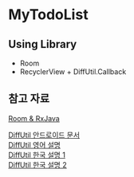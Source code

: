 # MyTodoList

## Using Library

- Room
- RecyclerView + DiffUtil.Callback

## 참고 자료

[Room & RxJava](https://medium.com/androiddevelopers/room-rxjava-acb0cd4f3757)

[DiffUtil 안드로이드 문서](https://developer.android.com/reference/android/support/v7/util/DiffUtil.Callback)<br>
[DiffUtil 영어 설명](https://android.jlelse.eu/smart-way-to-update-recyclerview-using-diffutil-345941a160e0)<br>
[DiffUtil 한국 설명 1](https://blog.kmshack.kr/RecyclerView-DiffUtil%EB%A1%9C-%EC%84%B1%EB%8A%A5-%ED%96%A5%EC%83%81%ED%95%98%EA%B8%B0/)<br>
[DiffUtil 한국 설명 2](https://blog.yatopark.net/2017/05/02/diffutil%EC%9D%84-%ED%86%B5%ED%95%B4-recyclerview-%EA%B0%B1%EC%8B%A0%EC%9D%84-%ED%9A%A8%EC%9C%A8%EC%A0%81%EC%9C%BC%EB%A1%9C-%EC%B2%98%EB%A6%AC%ED%95%98%EA%B8%B0/)


